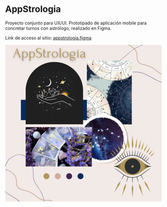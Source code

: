 
# AppStrologia
Proyecto conjunto para UX/UI.
Prototipado de aplicación mobile para concretar turnos con astrólogo, realizado en Figma.

Link de acceso al sitio: [appstrologia.figma](https://www.figma.com/file/bKU2mSo7XdmTAxucBLp0ND/C1.-Astrolog%C3%ADa?node-id=0%3A1)  


![Moodboard](./Moodboard.png)
